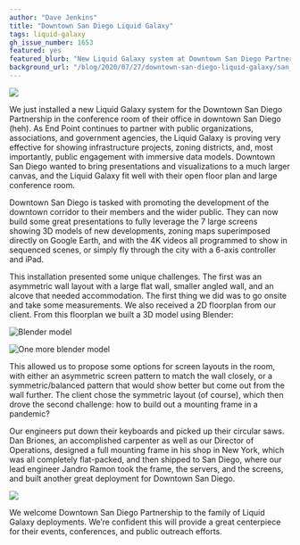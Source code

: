 ```yaml
---
author: "Dave Jenkins"
title: "Downtown San Diego Liquid Galaxy"
tags: liquid-galaxy
gh_issue_number: 1653
featured: yes
featured_blurb: "New Liquid Galaxy system at Downtown San Diego Partnership lets public engage with immersive data models"
background_url: "/blog/2020/07/27/downtown-san-diego-liquid-galaxy/san_diego_lg-1.jpg"
---
```


![](/blog/2020/07/27/downtown-san-diego-liquid-galaxy/san_diego_lg-1.jpg)

We just installed a new Liquid Galaxy system for the Downtown San Diego Partnership in the conference room of their office in downtown San Diego (heh). As End Point continues to partner with public organizations, associations, and government agencies, the Liquid Galaxy is proving very effective for showing infrastructure projects, zoning districts, and, most importantly, public engagement with immersive data models. Downtown San Diego wanted to bring presentations and visualizations to a much larger canvas, and the Liquid Galaxy fit well with their open floor plan and large conference room.

Downtown San Diego is tasked with promoting the development of the downtown corridor to their members and the wider public. They can now build some great presentations to fully leverage the 7 large screens showing 3D models of new developments, zoning maps superimposed directly on Google Earth, and with the 4K videos all programmed to show in sequenced scenes, or simply fly through the city with a 6-axis controller and iPad.

This installation presented some unique challenges. The first was an asymmetric wall layout with a large flat wall, smaller angled wall, and an alcove that needed accommodation. The first thing we did was to go onsite and take some measurements. We also received a 2D floorplan from our client. From this floorplan we built a 3D model using Blender:

![Blender model](/blog/2020/07/27/downtown-san-diego-liquid-galaxy/dtsd_floorplan.jpg)

![One more blender model](/blog/2020/07/27/downtown-san-diego-liquid-galaxy/dtsd_symmetric_angle.jpg)

This allowed us to propose some options for screen layouts in the room, with either an asymmetric screen pattern to match the wall closely, or a symmetric/​balanced pattern that would show better but come out from the wall further. The client chose the symmetric layout (of course), which then drove the second challenge: how to build out a mounting frame in a pandemic?

Our engineers put down their keyboards and picked up their circular saws. Dan Briones, an accomplished carpenter as well as our Director of Operations, designed a full mounting frame in his shop in New York, which was all completely flat-packed, and then shipped to San Diego, where our lead engineer Jandro Ramon took the frame, the servers, and the screens, and built another great deployment for Downtown San Diego.

![](/blog/2020/07/27/downtown-san-diego-liquid-galaxy/san_diego_lg-2.jpg)

We welcome Downtown San Diego Partnership to the family of Liquid Galaxy deployments. We’re confident this will provide a great centerpiece for their events, conferences, and public outreach efforts.
